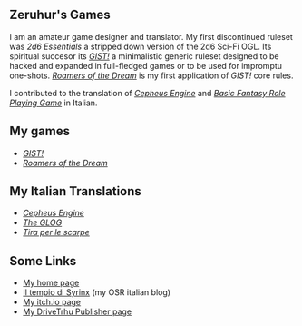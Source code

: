 ## Zeruhur's Games

I am an amateur game designer and translator.
My first discontinued ruleset was *2d6 Essentials* a stripped down version of the 2d6 Sci-Fi OGL. Its spiritual succesor its [*GIST!*](https://zeruhur.github.io/gist) a minimalistic generic ruleset designed to be hacked and expanded in full-fledged games or to be used for impromptu one-shots. [*Roamers of the Dream*](https://zeruhur.github.io/roamersofthedream) is my first application of *GIST!* core rules.

I contributed to the translation of [*Cepheus Engine*](https://cepheusengine.it/) and [*Basic Fantasy Role Playing Game*](https://www.basicfantasy.org/) in Italian.

## My games
* [*GIST!*](https://zeruhur.github.io/gist)
* [*Roamers of the Dream*](https://zeruhur.github.io/roamersofthedream)

## My Italian Translations
* [*Cepheus Engine*](https://cepheusengine.it/)
* [*The GLOG*](https://zeruhur.itch.io/the-glog-ita)
* [*Tira per le scarpe*](https://zeruhur.github.io/tiraperlescarpe)

## Some Links
* [My home page](https://zeruhur.space)
* [Il tempio di Syrinx](https://zeruhur.github.io/syrinx) (my OSR italian blog)
* [My itch.io page](https://zeruhur.itch.io/)
* [My DriveTrhu Publisher page](https://www.drivethrurpg.com/browse/pub/18634/Wolf-Moon-Games)
